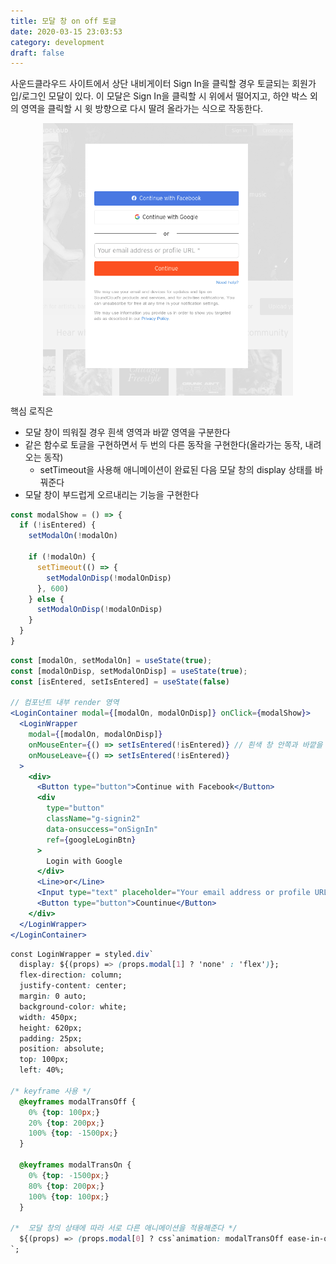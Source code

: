 ```yaml
---
title: 모달 창 on off 토글
date: 2020-03-15 23:03:53
category: development
draft: false
---
```


사운드클라우드 사이트에서 상단 내비게이터 Sign In을 클릭할 경우 토글되는 회원가입/로그인 모달이 있다. 이 모달은 Sign In을 클릭할 시 위에서 떨어지고, 하얀 박스 외의 영역을 클릭할 시 윗 방향으로 다시 딸려 올라가는 식으로 작동한다.

<div style="display: flex; justify-content: center;">
  <img src="./images/031503.png" width="400">
</div>

핵심 로직은

- 모달 창이 띄워질 경우 흰색 영역과 바깥 영역을 구분한다
- 같은 함수로 토글을 구현하면서 두 번의 다른 동작을 구현한다(올라가는 동작, 내려오는 동작)
  - setTimeout을 사용해 애니메이션이 완료된 다음 모달 창의 display 상태를 바꿔준다
- 모달 창이 부드럽게 오르내리는 기능을 구현한다

```javascript
const modalShow = () => {
  if (!isEntered) {
    setModalOn(!modalOn)

    if (!modalOn) {
      setTimeout(() => {
        setModalOnDisp(!modalOnDisp)
      }, 600)
    } else {
      setModalOnDisp(!modalOnDisp)
    }
  }
}
```

```jsx
const [modalOn, setModalOn] = useState(true);
const [modalOnDisp, setModalOnDisp] = useState(true);
const [isEntered, setIsEntered] = useState(false)

// 컴포넌트 내부 render 영역
<LoginContainer modal={[modalOn, modalOnDisp]} onClick={modalShow}>
  <LoginWrapper
    modal={[modalOn, modalOnDisp]}
    onMouseEnter={() => setIsEntered(!isEntered)} // 흰색 창 안쪽과 바깥을 구분
    onMouseLeave={() => setIsEntered(!isEntered)}
  >
    <div>
      <Button type="button">Continue with Facebook</Button>
      <div
        type="button"
        className="g-signin2"
        data-onsuccess="onSignIn"
        ref={googleLoginBtn}
      >
        Login with Google
      </div>
      <Line>or</Line>
      <Input type="text" placeholder="Your email address or profile URL *" />
      <Button type="button">Countinue</Button>
    </div>
  </LoginWrapper>
</LoginContainer>
```

```css
const LoginWrapper = styled.div`
  display: ${(props) => (props.modal[1] ? 'none' : 'flex')};
  flex-direction: column;
  justify-content: center;
  margin: 0 auto;
  background-color: white;
  width: 450px;
  height: 620px;
  padding: 25px;
  position: absolute;
  top: 100px;
  left: 40%;

/* keyframe 사용 */
  @keyframes modalTransOff {
    0% {top: 100px;}
    20% {top: 200px;}
    100% {top: -1500px;}
  }

  @keyframes modalTransOn {
    0% {top: -1500px;}
    80% {top: 200px;}
    100% {top: 100px;}
  }

/*  모달 창의 상태에 따라 서로 다른 애니메이션을 적용해준다 */
  ${(props) => (props.modal[0] ? css`animation: modalTransOff ease-in-out 0.6s;` : css`animation: modalTransOn ease-out 0.6s;`)}
`;
```
